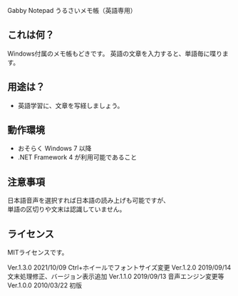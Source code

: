 Gabby Notepad
うるさいメモ帳（英語専用）


## これは何？
Windows付属のメモ帳もどきです。
英語の文章を入力すると、単語毎に喋ります。

## 用途は？
- 英語学習に、文章を写経しましょう。


## 動作環境
- おそらく Windows 7 以降  
- .NET Framework 4 が利用可能であること

## 注意事項
日本語音声を選択すれば日本語の読み上げも可能ですが、  
単語の区切りや文末は認識していません。

## ライセンス
MITライセンスです。


Ver.1.3.0 2021/10/09 Ctrl+ホイールでフォントサイズ変更
Ver.1.2.0 2019/09/14 文末処理修正、バージョン表示追加
Ver.1.1.0 2019/09/13 音声エンジン変更等
Ver.1.0.0 2010/03/22 初版
